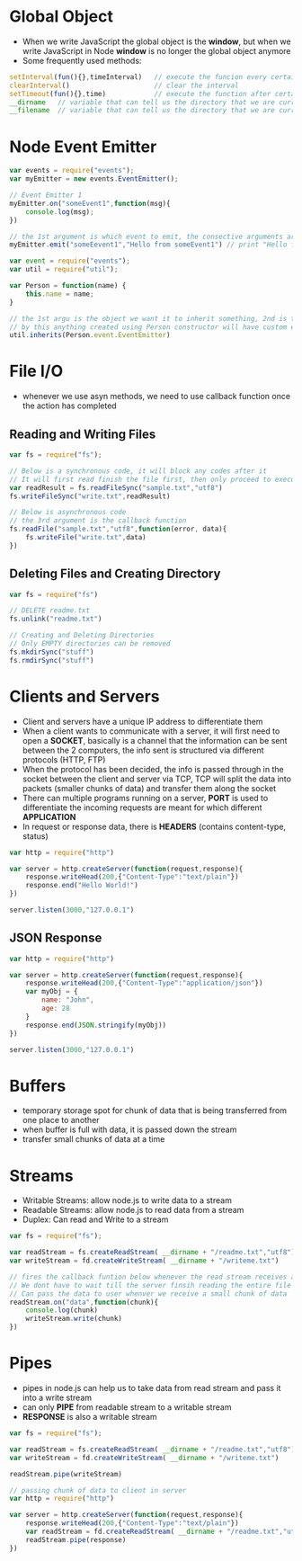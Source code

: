 # **Global Object**
- When we write JavaScript the global object is the **window**, but when we write JavaScript in Node **window** is no longer the global object anymore
- Some frequently used methods:
```javascript
setInterval(fun(){},timeInterval)   // execute the funcion every certain interval
clearInterval()                     // clear the interval
setTimeout(fun(){},time)            // execute the function after certain time has passed
__dirname   // variable that can tell us the directory that we are currently in
__filename  // variable that can tell us the directory that we are currently in + file name
```

# **Node Event Emitter**
```javascript
var events = require("events");
var myEmitter = new events.EventEmitter();

// Event Emitter 1
myEmitter.on("someEvent1",function(msg){
    console.log(msg);
})

// the 1st argument is which event to emit, the consective arguments are for the callback functions
myEmitter.emit("someEevent1","Hello from someEvent1") // print "Hello from someEvent1"
```
```javascript
var event = require("events");
var util = require("util");

var Person = function(name) {
    this.name = name;
}

// the 1st argu is the object we want it to inherit something, 2nd is the thing to be inherited
// by this anything created using Person constructor will have custom events attached to it
util.inherits(Person.event.EventEmitter)
```

# **File I/O**
- whenever we use asyn methods, we need to use callback function once the action has completed
## **Reading and Writing Files**
```javascript
var fs = require("fs");

// Below is a synchronous code, it will block any codes after it
// It will first read finish the file first, then only proceed to execute the code after it
var readResult = fs.readFileSync("sample.txt","utf8")
fs.writeFileSync("write.txt",readResult)

// Below is asynchronous code
// the 3rd argument is the callback function
fs.readFile("sample.txt","utf8",function(error, data){
    fs.writeFile("write.txt",data)
})
```
## **Deleting Files and Creating Directory**
```javascript
var fs = require("fs")

// DELETE readme.txt
fs.unlink("readme.txt")

// Creating and Deleting Directories
// Only EMPTY directories can be removed
fs.mkdirSync("stuff")
fs.rmdirSync("stuff")
```

# **Clients and Servers**
- Client and servers have a unique IP address to differentiate them
- When a client wants to communicate with a server, it will first need to open a **SOCKET**, basically is a channel that the information can be sent between the 2 computers, the info sent is structured via different protocols (HTTP, FTP)
- When the protocol has been decided, the info is passed through in the socket between the client and server via TCP, TCP will split the data into packets (smaller chunks of data) and transfer them along the socket
- There can multiple programs running on a server, **PORT** is used to differentiate the incoming requests are meant for which different **APPLICATION**
- In request or response data, there is **HEADERS** (contains content-type, status)
```javascript
var http = require("http")

var server = http.createServer(function(request,response){
    response.writeHead(200,{"Content-Type":"text/plain"})
    response.end("Hello World!")
})

server.listen(3000,"127.0.0.1")
```
## **JSON Response**
```javascript
var http = require("http")

var server = http.createServer(function(request,response){
    response.writeHead(200,{"Content-Type":"application/json"})
    var myObj = {
        name: "John",
        age: 28
    }
    response.end(JSON.stringify(myObj))
})

server.listen(3000,"127.0.0.1")
```

# **Buffers**
- temporary storage spot for chunk of data that is being transferred from one place to another
- when buffer is full with data, it is passed down the stream
- transfer small chunks of data at a time

# **Streams**
- Writable Streams: allow node.js to write data to a stream
- Readable Streams: allow node.js to read data from a stream
- Duplex: Can read and Write to a stream
```javascript
var fs = require("fs");

var readStream = fs.createReadStream( __dirname + "/readme.txt","utf8")
var writeStream = fd.createWriteStream( __dirname + "/writeme.txt")

// fires the callback funtion below whenever the read stream receives a chunk of data
// We dont have to wait till the server finsih reading the entire file to proceed
// Can pass the data to user whenver we receive a small chunk of data
readStream.on("data",function(chunk){
    console.log(chunk)
    writeStream.write(chunk)
})
```

# **Pipes**
- pipes in node.js can help us to take data from read stream and pass it into a write stream
- can only **PIPE** from readable stream to a writable stream
- **RESPONSE** is also a writable stream
```javascript
var fs = require("fs");

var readStream = fs.createReadStream( __dirname + "/readme.txt","utf8")
var writeStream = fd.createWriteStream( __dirname + "/writeme.txt")

readStream.pipe(writeStream)

// passing chunk of data to client in server
var http = require("http")

var server = http.createServer(function(request,response){
    response.writeHead(200,{"Content-Type":"text/plain"})
    var readStream = fd.createReadStream( __dirname + "/readme.txt","utf8")
    readStream.pipe(response)
})
```